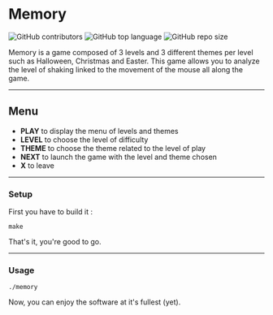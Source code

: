 # Memory

![GitHub contributors](https://img.shields.io/github/contributors/jesa974/Memory?color=green&style=flat-square)
![GitHub top language](https://img.shields.io/github/languages/top/jesa974/Memory?color=orange&label=C&style=flat-square)
![GitHub repo size](https://img.shields.io/github/repo-size/jesa974/Memory?label=project%20size&style=flat-square&color=lightgrey)


Memory is a game composed of 3 levels and 3 different themes per level such as Halloween, Christmas and Easter.
This game allows you to analyze the level of shaking linked to the movement of the mouse all along the game.

---
## Menu

* **PLAY** to display the menu of levels and themes
* **LEVEL** to choose the level of difficulty
* **THEME** to choose the theme related to the level of play
* **NEXT** to launch the game with the level and theme chosen
* **X** to leave

---

### Setup

First you have to build it :
```
make
```
That's it, you're good to go.

---

### Usage
```
./memory
```

Now, you can enjoy the software at it's fullest (yet).
